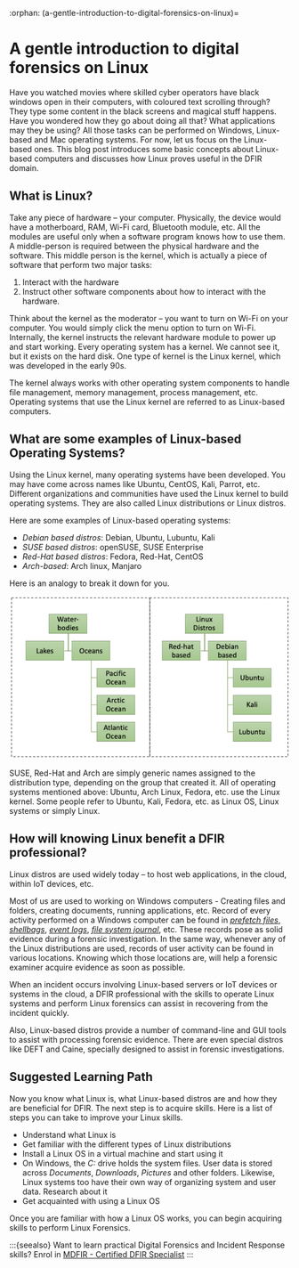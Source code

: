 :orphan:
(a-gentle-introduction-to-digital-forensics-on-linux)=

# A gentle introduction to digital forensics on Linux

Have you watched movies where skilled cyber operators have black windows open in their computers, with coloured text scrolling through? They type some content in the black screens and magical stuff happens. Have you wondered how they go about doing all that? What applications may they be using? All those tasks can be performed on Windows, Linux-based and Mac operating systems. For now, let us focus on the Linux-based ones. This blog post introduces some basic concepts about Linux-based computers and discusses how Linux proves useful in the DFIR domain.

## What is Linux?

Take any piece of hardware – your computer. Physically, the device would have a motherboard, RAM, Wi-Fi card, Bluetooth module, etc. All the modules are useful only when a software program knows how to use them. A middle-person is required between the physical hardware and the software. This middle person is the kernel, which is actually a piece of software that perform two major tasks:

1. Interact with the hardware
2. Instruct other software components about how to interact with the hardware.

Think about the kernel as the moderator – you want to turn on Wi-Fi on your computer. You would simply click the menu option to turn on Wi-Fi. Internally, the kernel instructs the relevant hardware module to power up and start working. Every operating system has a kernel. We cannot see it, but it exists on the hard disk. One type of kernel is the Linux kernel, which was developed in the early 90s.

The kernel always works with other operating system components to handle file management, memory management, process management, etc. Operating systems that use the Linux kernel are referred to as Linux-based computers.

## What are some examples of Linux-based Operating Systems?

Using the Linux kernel, many operating systems have been developed. You may have come across names like Ubuntu, CentOS, Kali, Parrot, etc. Different organizations and communities have used the Linux kernel to build operating systems. They are also called Linux distributions or Linux distros.

Here are some examples of Linux-based operating systems:

- _Debian based distros_: Debian, Ubuntu, Lubuntu, Kali
- _SUSE based distros_: openSUSE, SUSE Enterprise
- _Red-Hat based distros_: Fedora, Red-Hat, CentOS
- _Arch-based_: Arch linux, Manjaro

Here is an analogy to break it down for you.

![linux difr](images/linux-dfir.png)

SUSE, Red-Hat and Arch are simply generic names assigned to the distribution type, depending on the group that created it. All of operating systems mentioned above: Ubuntu, Arch Linux, Fedora, etc. use the Linux kernel. Some people refer to Ubuntu, Kali, Fedora, etc. as Linux OS, Linux systems or simply Linux.

## How will knowing Linux benefit a DFIR professional?

Linux distros are used widely today – to host web applications, in the cloud, within IoT devices, etc.

Most of us are used to working on Windows computers - Creating files and folders, creating documents, running applications, etc. Record of every activity performed on a Windows computer can be found in _[prefetch files](windows-prefetch-files-may-be-the-answer-to-your-investigation)_, _[shellbags](windows-shellbags-in-digital-forensics)_, _[event logs](windows-event-logs-in-digital-forensics)_, _[file system journal](windows-file-system-journal-in-digital-forensics)_, etc. These records pose as solid evidence during a forensic investigation. In the same way, whenever any of the Linux distributions are used, records of user activity can be found in various locations. Knowing which those locations are, will help a forensic examiner acquire evidence as soon as possible.

When an incident occurs involving Linux-based servers or IoT devices or systems in the cloud, a DFIR professional with the skills to operate Linux systems and perform Linux forensics can assist in recovering from the incident quickly.

Also, Linux-based distros provide a number of command-line and GUI tools to assist with processing forensic evidence. There are even special distros like DEFT and Caine, specially designed to assist in forensic investigations.

## Suggested Learning Path

Now you know what Linux is, what Linux-based distros are and how they are beneficial for DFIR. The next step is to acquire skills. Here is a list of steps you can take to improve your Linux skills.

- Understand what Linux is
- Get familiar with the different types of Linux distributions
- Install a Linux OS in a virtual machine and start using it
- On Windows, the _C:_ drive holds the system files. User data is stored across _Documents_, _Downloads_, _Pictures_ and other folders. Likewise, Linux systems too have their own way of organizing system and user data. Research about it
- Get acquainted with using a Linux OS

Once you are familiar with how a Linux OS works, you can begin acquiring skills to perform Linux Forensics.

:::{seealso}
Want to learn practical Digital Forensics and Incident Response skills? Enrol in [MDFIR - Certified DFIR Specialist](https://www.mosse-institute.com/certifications/mdfir-certified-dfir-specialist.html)
:::
